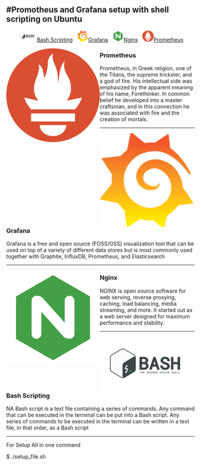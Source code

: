 #Promotheus and Grafana setup with shell scripting on Ubuntu
-------------------------------------------------------------
<p align='center'>
<a href="https://#"><img height="30" src="https://github.com/Prashantsaini25/Prometheus_Grafana_Setup_with_shell_scripting/blob/main/png/Bash_Shell.png?raw=true">Bash Scripting</a>&nbsp;&nbsp;
<a href="https://#"><img height="30" src="https://github.com/Prashantsaini25/Prometheus_Grafana_Setup_with_shell_scripting/blob/main/png/grafana_logo.png?raw=true">Grafana</a>&nbsp;&nbsp;
<a href="https://#"><img height="30" src="https://github.com/Prashantsaini25/Prometheus_Grafana_Setup_with_shell_scripting/blob/main/png/nginx.png?raw=true">Nginx</a>&nbsp;&nbsp;
<a href="https://#"><img height="30" src="https://github.com/Prashantsaini25/Prometheus_Grafana_Setup_with_shell_scripting/blob/main/png/prometheus.png?raw=true">Prometheus</a>
</p>

 <p>
  <img width="250" align='left' src="https://github.com/Prashantsaini25/Prometheus_Grafana_Setup_with_shell_scripting/blob/main/png/prometheus.png?raw=true">
</p>
 
### Prometheus

Prometheus, in Greek religion, one of the Titans, the supreme trickster, and a god of fire. His intellectual side was emphasized by the apparent meaning of his name, Forethinker. In common belief he developed into a master craftsman, and in this connection he was associated with fire and the creation of mortals.

 ---


 <p>
  <img width="250" align='left' src="https://github.com/Prashantsaini25/Prometheus_Grafana_Setup_with_shell_scripting/blob/main/png/grafana_logo.png?raw=true">
</p>
 
### Grafana

Grafana is a free and open source (FOSS/OSS) visualization tool that can be used on top of a variety of different data stores but is most commonly used together with Graphite, InfluxDB, Prometheus, and Elasticsearch

 ---

 <p>
  <img width="250" align='left' src="https://github.com/Prashantsaini25/Prometheus_Grafana_Setup_with_shell_scripting/blob/main/png/nginx.png?raw=true">
</p>
 
### Nginx

NGINX is open source software for web serving, reverse proxying, caching, load balancing, media streaming, and more. It started out as a web server designed for maximum performance and stability.

 ---

 <p>
  <img width="250" align='left' src="https://github.com/Prashantsaini25/Prometheus_Grafana_Setup_with_shell_scripting/blob/main/png/Bash_Shell.png?raw=true">
</p>
 
### Bash Scripting 

NA Bash script is a text file containing a series of commands. Any command that can be executed in the terminal can be put into a Bash script. Any series of commands to be executed in the terminal can be written in a text file, in that order, as a Bash script

 ---


For Setup All in one command 

$ ./setup_file.sh
